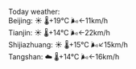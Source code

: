 Today weather:  
Beijing: ☀️   🌡️+19°C 🌬️←11km/h  
Tianjin: ☀️   🌡️+14°C 🌬️←22km/h  
Shijiazhuang: ☀️   🌡️+15°C 🌬️↙15km/h  
Tangshan: ☁️   🌡️+14°C 🌬️←16km/h  
